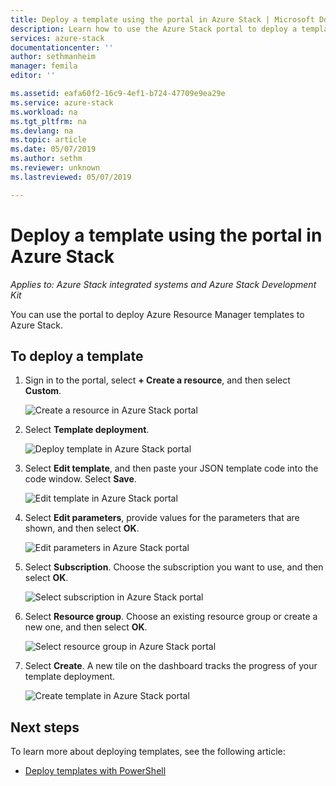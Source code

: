 ```yaml
---
title: Deploy a template using the portal in Azure Stack | Microsoft Docs
description: Learn how to use the Azure Stack portal to deploy a template.
services: azure-stack
documentationcenter: ''
author: sethmanheim
manager: femila
editor: ''

ms.assetid: eafa60f2-16c9-4ef1-b724-47709e9ea29e
ms.service: azure-stack
ms.workload: na
ms.tgt_pltfrm: na
ms.devlang: na
ms.topic: article
ms.date: 05/07/2019
ms.author: sethm
ms.reviewer: unknown
ms.lastreviewed: 05/07/2019

---
```


# Deploy a template using the portal in Azure Stack

*Applies to: Azure Stack integrated systems and Azure Stack Development Kit*

You can use the portal to deploy Azure Resource Manager templates to Azure Stack.

## To deploy a template

1. Sign in to the portal, select **+ Create a resource**, and then select **Custom**.

   ![Create a resource in Azure Stack portal](media/azure-stack-deploy-template-portal/template-deploy1.png)

1. Select **Template deployment**.

   ![Deploy template in Azure Stack portal](media/azure-stack-deploy-template-portal/template-deploy2.png)

1. Select **Edit template**, and then paste your JSON template code into the code window. Select **Save**.

   ![Edit template in Azure Stack portal](media/azure-stack-deploy-template-portal/template-deploy3.png)

1. Select **Edit parameters**, provide values for the parameters that are shown, and then select **OK**.

   ![Edit parameters in Azure Stack portal](media/azure-stack-deploy-template-portal/template-deploy4.png)

1. Select **Subscription**. Choose the subscription you want to use, and then select **OK**.

   ![Select subscription in Azure Stack portal](media/azure-stack-deploy-template-portal/template-deploy5.png)

1. Select **Resource group**. Choose an existing resource group or create a new one, and then select **OK**.

   ![Select resource group in Azure Stack portal](media/azure-stack-deploy-template-portal/template-deploy6.png)

1. Select **Create**. A new tile on the dashboard tracks the progress of your template deployment.

   ![Create template in Azure Stack portal](media/azure-stack-deploy-template-portal/template-deploy7.png)

## Next steps

To learn more about deploying templates, see the following article:

- [Deploy templates with PowerShell](azure-stack-deploy-template-powershell.md)
